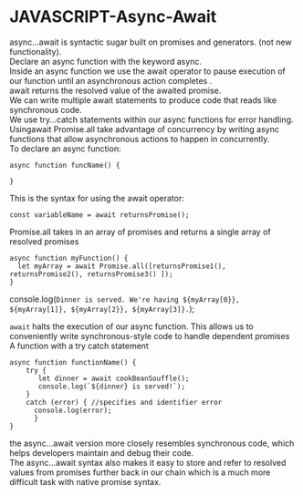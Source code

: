 # JAVASCRIPT-Async-Await



async...await is syntactic sugar built on promises and generators. (not new functionality). <br>
Declare an async function with the keyword async. <br>
Inside an async function we use the await operator to pause execution of our function until an asynchronous action completes .<br>
await returns the resolved value of the awaited promise. <br>
We can write multiple await statements to produce code that reads like synchronous code. <br>
We use try...catch statements within our async functions for error handling. <br>
Usingawait Promise.all take advantage of concurrency by writing async functions that allow asynchronous actions to happen in concurrently. <br>
To declare an async function:

    async function funcName() {
    
    }
This is the syntax for using the await operator: <br>

    const variableName = await returnsPromise(); 

Promise.all takes in an array of promises and returns a single array of resolved promises<br>

    async function myFunction() {
      let myArray = await Promise.all([returnsPromise1(), returnsPromise2(), returnsPromise3() ]);
    }
  console.log(`Dinner is served. We're having ${myArray[0}}, ${myArray[1]}, ${myArray[2}}, ${myArray[3]}.`);

`await` halts the execution of our async function. This allows us to conveniently write synchronous-style code to handle dependent promises <br>
A function with a try catch statement

    async function functionName() {
        try {
           let dinner = await cookBeanSouffle();
           console.log(`${dinner} is served!`);
        }
        catch (error) { //specifies and identifier error
          console.log(error);
          }
    }

the async...await version more closely resembles synchronous code, which helps developers maintain and debug their code. <br>
The async...await syntax also makes it easy to store and refer to resolved values from promises further back in our chain which is a much more difficult task with native promise syntax. <br>

